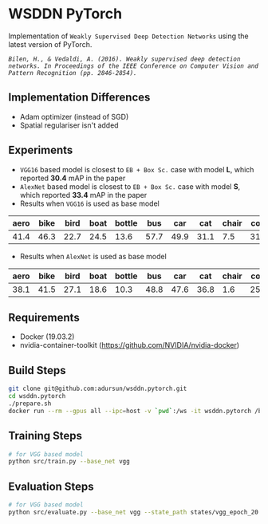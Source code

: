 # WSDDN PyTorch

Implementation of `Weakly Supervised Deep Detection Networks` using the latest version of PyTorch.

_`Bilen, H., & Vedaldi, A. (2016). Weakly supervised deep detection networks. In Proceedings of the IEEE Conference on Computer Vision and Pattern Recognition (pp. 2846-2854).`_

## Implementation Differences

- Adam optimizer (instead of SGD)
- Spatial regulariser isn't added

## Experiments

- `VGG16` based model is closest to `EB + Box Sc.` case with model **L**, which reported **30.4** mAP in the paper
- `AlexNet` based model is closest to `EB + Box Sc.` case with model **S**, which reported **33.4** mAP in the paper
- Results when `VGG16` is used as base model

| aero | bike | bird | boat | bottle | bus  | car  | cat  | chair | cow  | table | dog  | horse | mbike | person | plant | sheep | sofa | train | tv   | mean     |
| ---- | ---- | ---- | ---- | ------ | ---- | ---- | ---- | ----- | ---- | ----- | ---- | ----- | ----- | ------ | ----- | ----- | ---- | ----- | ---- | -------- |
| 41.4 | 46.3 | 22.7 | 24.5 | 13.6   | 57.7 | 49.9 | 31.1 | 7.5   | 31.1 | 24.3  | 25.9 | 38.7  | 53.5  | 7.2    | 13.9  | 31.1  | 38.6 | 48.3  | 39.0 | **32.3** |

- Results when `AlexNet` is used as base model

| aero | bike | bird | boat | bottle | bus  | car  | cat  | chair | cow  | table | dog  | horse | mbike | person | plant | sheep | sofa | train | tv   | mean     |
| ---- | ---- | ---- | ---- | ------ | ---- | ---- | ---- | ----- | ---- | ----- | ---- | ----- | ----- | ------ | ----- | ----- | ---- | ----- | ---- | -------- |
| 38.1 | 41.5 | 27.1 | 18.6 | 10.3   | 48.8 | 47.6 | 36.8 | 1.6   | 25.9 | 28.5  | 30.4 | 39.7  | 46.8  | 15.1   | 12.4  | 28.3  | 32.4 | 44.2  | 44.8 | **30.9** |

## Requirements

- Docker (19.03.2)
- nvidia-container-toolkit (https://github.com/NVIDIA/nvidia-docker)

## Build Steps

```bash
git clone git@github.com:adursun/wsddn.pytorch.git
cd wsddn.pytorch
./prepare.sh
docker run --rm --gpus all --ipc=host -v `pwd`:/ws -it wsddn.pytorch /bin/bash
```

## Training Steps

```bash
# for VGG based model
python src/train.py --base_net vgg
```

## Evaluation Steps

```bash
# for VGG based model
python src/evaluate.py --base_net vgg --state_path states/vgg_epoch_20.pt
```
